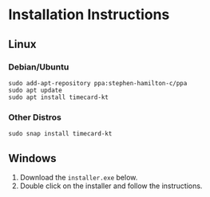 

# Installation Instructions
## Linux
### Debian/Ubuntu
```
sudo add-apt-repository ppa:stephen-hamilton-c/ppa
sudo apt update
sudo apt install timecard-kt
```
### Other Distros
```
sudo snap install timecard-kt
```
## Windows
1. Download the `installer.exe` below.
2. Double click on the installer and follow the instructions.